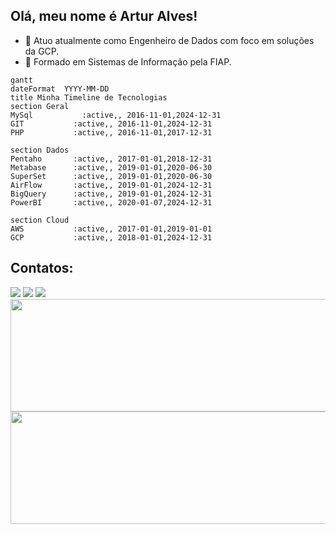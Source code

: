 ## Olá, meu nome é Artur Alves!

- 🔭 Atuo atualmente como Engenheiro de Dados com foco em soluções da GCP.
- 🌱 Formado em Sistemas de Informação pela FIAP.

```mermaid
gantt
dateFormat  YYYY-MM-DD
title Minha Timeline de Tecnologias
section Geral
MySql           :active,, 2016-11-01,2024-12-31
GIT           :active,, 2016-11-01,2024-12-31
PHP           :active,, 2016-11-01,2017-12-31

section Dados
Pentaho       :active,, 2017-01-01,2018-12-31
Metabase      :active,, 2019-01-01,2020-06-30
SuperSet      :active,, 2019-01-01,2020-06-30
AirFlow       :active,, 2019-01-01,2024-12-31
BigQuery      :active,, 2019-01-01,2024-12-31
PowerBI       :active,, 2020-01-07,2024-12-31

section Cloud
AWS           :active,, 2017-01-01,2019-01-01
GCP           :active,, 2018-01-01,2024-12-31
```

## Contatos:

<div>
<a href="https://medium.com/@artur.aacs/" target="_blank"><img loading="lazy" src="https://img.shields.io/badge/-Medium-black?style=for-the-badge&logo=medium&logoColor=white" target="_blank"></a>
<a href="https://linkedin.com/in/artur-alves-c/" target="_blank"><img loading="lazy" src="https://img.shields.io/badge/-LinkedIn-%230077B5?style=for-the-badge&logo=linkedin&logoColor=white" target="_blank"></a>
<a href="https://wa.me/5511983748794" target="_blank"><img loading="lazy" src="https://img.shields.io/badge/-WhatsApp-25d366?style=for-the-badge&logo=WhatsApp&logoColor=white" target="_blank"></a>
</div>

<div>
<a href="https://github.com/ArturAlvesC">
<img loading="lazy" width="600em" height="180em" src="https://github-readme-stats.vercel.app/api/top-langs/?username=ArturAlvesC&layout=compact&langs_count=7&theme=dracula"/>
<img loading="lazy" width="600em" height="180em" src="https://github-readme-stats.vercel.app/api?username=ArturAlvesC&show_icons=true&theme=dracula&include_all_commits=true&count_private=true"/>
</div>
